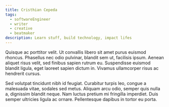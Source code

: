 ```yaml
---
title: Cristhian Cepeda
tags:
  - softwareEngineer
  - writer
  - creative
  - beatmaker
description: Learn stuff, build technology, impact lifes
---
```

Quisque ac porttitor velit. Ut convallis libero sit amet purus euismod rhoncus. Phasellus nec odio pulvinar, blandit sem ut, facilisis ipsum. Aenean aliquet risus velit, sed finibus sapien rutrum eu. Suspendisse euismod blandit ligula, eget laoreet sapien dictum in. Vivamus ullamcorper risus ac hendrerit cursus.

Sed volutpat tincidunt nibh id feugiat. Curabitur turpis leo, congue a malesuada vitae, sodales sed metus. Aliquam arcu odio, semper quis nulla a, dignissim blandit neque. Nam luctus pretium mi fringilla imperdiet. Duis semper ultricies ligula ac ornare. Pellentesque dapibus in tortor eu porta.